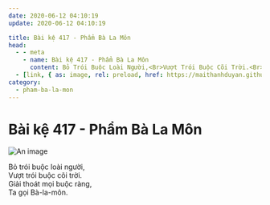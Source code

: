 ```yaml
---
date: 2020-06-12 04:10:19
update: 2020-06-12 04:10:19

title: Bài kệ 417 - Phẩm Bà La Môn
head:
  - - meta
    - name: Bài kệ 417 - Phẩm Bà La Môn
      content: Bỏ Trói Buộc Loài Người,<Br>Vượt Trói Buộc Cõi Trời.<Br>Giải Thoát Mọi Buộc Ràng,<Br>Ta Gọi Bà-La-Môn.<Br>
  - [link, { as: image, rel: preload, href: https://maithanhduyan.github.io/kinh-phap-cu/img/pham-ba-la-mon/pham-ba-la-mon-417.jpg }]
category:
  - pham-ba-la-mon
---
```


# Bài kệ 417 - Phẩm Bà La Môn

![An image](/img/pham-ba-la-mon/pham-ba-la-mon-417.jpg)

Bỏ trói buộc loài người,<br>Vượt trói buộc cõi trời.<br>Giải thoát mọi buộc ràng,<br>Ta gọi Bà-la-môn.<br>
